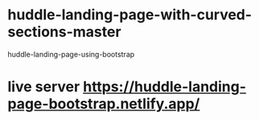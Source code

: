 # huddle-landing-page-with-curved-sections-master
huddle-landing-page-using-bootstrap
# live server https://huddle-landing-page-bootstrap.netlify.app/
